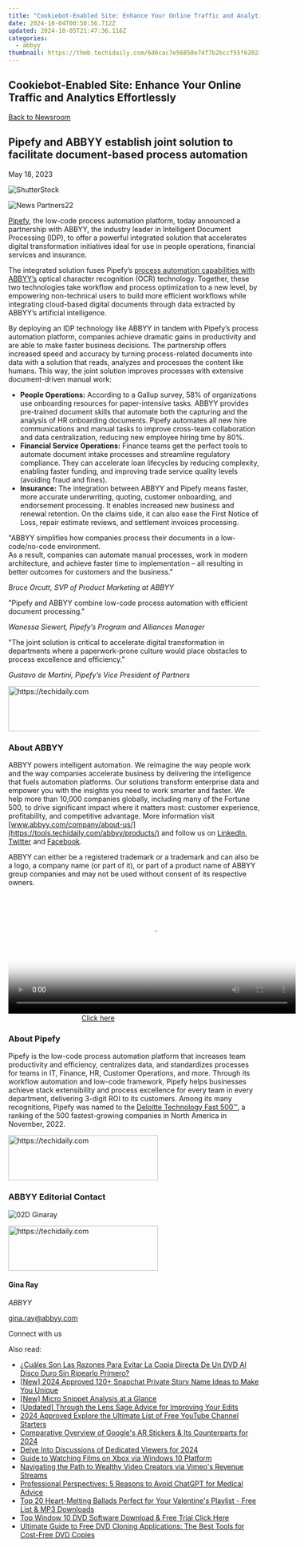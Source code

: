 ```yaml
---
title: "Cookiebot-Enabled Site: Enhance Your Online Traffic and Analytics Effortlessly"
date: 2024-10-04T00:50:56.712Z
updated: 2024-10-05T21:47:36.116Z
categories:
  - abbyy
thumbnail: https://thmb.techidaily.com/6d6cac7e56858e74f7b2bccf55f62023ebda6695ca7ede5596cad05ed3aac833.jpg
---
```


## Cookiebot-Enabled Site: Enhance Your Online Traffic and Analytics Effortlessly

[Back to Newsroom](https://tools.techidaily.com/abbyy/products/)

## Pipefy and ABBYY establish joint solution to facilitate document-based process automation

May 18, 2023

![ShutterStock](https://content.abbyy.com/-/media/project/abbyy/abbyy/branchtemplates/shutterstock_1272462163_1296-x-729.jpg?h=729&iar=0&w=1296)

![News Partners22](https://static4.abbyy.com/abbyycommedia/33843/news-partners22.jpg) 

[Pipefy](https://www.pipefy.com/), the low-code process automation platform, today announced a partnership with ABBYY, the industry leader in Intelligent Document Processing (IDP), to offer a powerful integrated solution that accelerates digital transformation initiatives ideal for use in people operations, financial services and insurance.

The integrated solution fuses Pipefy’s [process automation capabilities with ABBYY’s](https://tools.techidaily.com/abbyy/products/) optical character recognition (OCR) technology. Together, these two technologies take workflow and process optimization to a new level, by empowering non-technical users to build more efficient workflows while integrating cloud-based digital documents through data extracted by ABBYY’s artificial intelligence.

By deploying an IDP technology like ABBYY in tandem with Pipefy’s process automation platform, companies achieve dramatic gains in productivity and are able to make faster business decisions. The partnership offers increased speed and accuracy by turning process-related documents into data with a solution that reads, analyzes and processes the content like humans. This way, the joint solution improves processes with extensive document-driven manual work:

* **People Operations:** According to a Gallup survey, 58% of organizations use onboarding resources for paper-intensive tasks. ABBYY provides pre-trained document skills that automate both the capturing and the analysis of HR onboarding documents. Pipefy automates all new hire communications and manual tasks to improve cross-team collaboration and data centralization, reducing new employee hiring time by 80%.
* **Financial Service Operations:** Finance teams get the perfect tools to automate document intake processes and streamline regulatory compliance. They can accelerate loan lifecycles by reducing complexity, enabling faster funding, and improving trade service quality levels (avoiding fraud and fines).
* **Insurance:** The integration between ABBYY and Pipefy means faster, more accurate underwriting, quoting, customer onboarding, and endorsement processing. It enables increased new business and renewal retention. On the claims side, it can also ease the First Notice of Loss, repair estimate reviews, and settlement invoices processing.

"ABBYY simplifies how companies process their documents in a low-code/no-code environment.   
As a result, companies can automate manual processes, work in modern architecture, and achieve faster time to implementation – all resulting in better outcomes for customers and the business."

_Bruce Orcutt, SVP of Product Marketing at ABBYY_

"Pipefy and ABBYY combine low-code process automation with efficient document processing."

_Wanessa Siewert, Pipefy’s Program and Alliances Manager_

"The joint solution is critical to accelerate digital transformation in departments where a paperwork-prone culture would place obstacles to process excellence and efficiency."

_Gustavo de Martini, Pipefy’s Vice President of Partners_

<!-- affiliate ads begin -->
<a href="https://unicoeye.pxf.io/c/5597632/2134491/18498" target="_top" id="2134491">
  <img src="//a.impactradius-go.com/display-ad/18498-2134491" border="0" alt="https://techidaily.com" width="728" height="90"/>
</a>
<img height="0" width="0" src="https://unicoeye.pxf.io/i/5597632/2134491/18498" style="position:absolute;visibility:hidden;" border="0" />
<!-- affiliate ads end -->

### About ABBYY

ABBYY powers intelligent automation. We reimagine the way people work and the way companies accelerate business by delivering the intelligence that fuels automation platforms. Our solutions transform enterprise data and empower you with the insights you need to work smarter and faster. We help more than 10,000 companies globally, including many of the Fortune 500, to drive significant impact where it matters most: customer experience, profitability, and competitive advantage. More information visit [www.abbyy.com/company/about-us/](https://tools.techidaily.com/abbyy/products/) and follow us on [LinkedIn](https://www.linkedin.com/company/abbyy), [Twitter](https://twitter.com/ABBYY%5FSoftware) and [Facebook](https://www.facebook.com/ABBYYsoft).

ABBYY can either be a registered trademark or a trademark and can also be a logo, a company name (or part of it), or part of a product name of ABBYY group companies and may not be used without consent of its respective owners.

<!-- affiliate ads begin -->
<span id="1983446">
					<video width="576" height="240" style="cursor:pointer"
           poster="//a.impactradius-go.com/display-clicktoplayimage/1983446.png"
           onclick="if(!this.playClicked){this.play();this.setAttribute('controls',true);this.playClicked=true;}">
	   <source src="//a.impactradius-go.com/display-ad/22993-1983446">
	   <img src="//a.impactradius-go.com/display-clicktoplayimage/1983446.png" style="border: none; height: 100%; width: 100%; object-fit: contain">
	</video>
	<div style="width:360px;text-align:center"><a href="javascript:window.open(decodeURIComponent('https%3A%2F%2Fhomestyler.sjv.io%2Fc%2F5597632%2F1983446%2F22993'), '_blank');void(0);">Click here</a></div>
</span>
<img height="0" width="0" src="https://imp.pxf.io/i/5597632/1983446/22993" style="position:absolute;visibility:hidden;" border="0" />
<!-- affiliate ads end -->

### About Pipefy

Pipefy is the low-code process automation platform that increases team productivity and efficiency, centralizes data, and standardizes processes for teams in IT, Finance, HR, Customer Operations, and more. Through its workflow automation and low-code framework, Pipefy helps businesses achieve stack extensibility and process excellence for every team in every department, delivering 3-digit ROI to its customers. Among its many recognitions, Pipefy was named to the [Deloitte Technology Fast 500™](https://www.globenewswire.com/Tracker?data=L4P4CtPwtdXtpVLiV6cfqyiiRtxpBqyS2SAXp-Uu3aDCUyG3QAi5wQaOrJhTvsG9CfLh3GwDtY7OUnu6pkJh4akYx%5FcDwV9%5FPwVdssnM23XANkv74ij3fskp4E8dyyEzcEDgIMPPH1qiFcz-No4K6xVUIjdxlE1kGZJFCO7raCaNZJOFKtl32Fn9gUKPcciiT5vwVF5cuxUd4QIlmM1Klbyq3ZpqnXouCvINiDiNywZMKPOygKPBVa0fp1BTtTdIFJbcz7rdKtI-Lczo53lOfJrB7RsuEEvNTEDQ1vStbicQLWAeeJr3urPr%5FVRFgKpLVikSHwAC3Twf95EkpnYx0u5qlIo0VxCuGW6NMe-uMl-ZLsGk6sEUTDDmkrSU2P46), a ranking of the 500 fastest-growing companies in North America in November, 2022.

<!-- affiliate ads begin -->
<a href="https://aligracehair.sjv.io/c/5597632/2115946/19272" target="_top" id="2115946">
  <img src="//a.impactradius-go.com/display-ad/19272-2115946" border="0" alt="https://techidaily.com" width="300" height="90"/>
</a>
<img height="0" width="0" src="https://aligracehair.sjv.io/i/5597632/2115946/19272" style="position:absolute;visibility:hidden;" border="0" />
<!-- affiliate ads end -->

### ABBYY Editorial Contact

![02D Ginaray](https://static2.abbyy.com/abbyycommedia/23662/02d-ginaray.png)

<!-- affiliate ads begin -->
<a href="https://aligracehair.sjv.io/c/5597632/2135355/19272" target="_top" id="2135355">
  <img src="//a.impactradius-go.com/display-ad/19272-2135355" border="0" alt="https://techidaily.com" width="300" height="90"/>
</a>
<img height="0" width="0" src="https://aligracehair.sjv.io/i/5597632/2135355/19272" style="position:absolute;visibility:hidden;" border="0" />
<!-- affiliate ads end -->

#### Gina Ray

_ABBYY_

[gina.ray@abbyy.com](https://tools.techidaily.com/abbyy/products/) 

  
Connect with us

<ins class="adsbygoogle"
     style="display:block"
     data-ad-format="autorelaxed"
     data-ad-client="ca-pub-7571918770474297"
     data-ad-slot="1223367746"></ins>

<ins class="adsbygoogle"
     style="display:block"
     data-ad-client="ca-pub-7571918770474297"
     data-ad-slot="8358498916"
     data-ad-format="auto"
     data-full-width-responsive="true"></ins>

<span class="atpl-alsoreadstyle">Also read:</span>
<div><ul>
<li><a href="https://discover-brilliant.techidaily.com/cuales-son-las-razones-para-evitar-la-copia-directa-de-un-dvd-al-disco-duro-sin-ripearlo-primero/"><u>¿Cuáles Son Las Razones Para Evitar La Copia Directa De Un DVD Al Disco Duro Sin Ripearlo Primero?</u></a></li>
<li><a href="https://snapchat-videos.techidaily.com/new-2024-approved-120plus-snapchat-private-story-name-ideas-to-make-you-unique/"><u>[New] 2024 Approved 120+ Snapchat Private Story Name Ideas to Make You Unique</u></a></li>
<li><a href="https://youtube-stream.techidaily.com/new-micro-snippet-analysis-at-a-glance/"><u>[New] Micro Snippet Analysis at a Glance</u></a></li>
<li><a href="https://some-approaches.techidaily.com/updated-through-the-lens-sage-advice-for-improving-your-edits/"><u>[Updated] Through the Lens Sage Advice for Improving Your Edits</u></a></li>
<li><a href="https://youtube-sure.techidaily.com/approved-explore-the-ultimate-list-of-free-youtube-channel-starters/"><u>2024 Approved Explore the Ultimate List of Free YouTube Channel Starters</u></a></li>
<li><a href="https://vp-tips.techidaily.com/comparative-overview-of-googles-ar-stickers-and-its-counterparts-for-2024/"><u>Comparative Overview of Google's AR Stickers & Its Counterparts for 2024</u></a></li>
<li><a href="https://youtube-clips.techidaily.com/delve-into-discussions-of-dedicated-viewers-for-2024/"><u>Delve Into Discussions of Dedicated Viewers for 2024</u></a></li>
<li><a href="https://discover-brilliant.techidaily.com/guide-to-watching-films-on-xbox-via-windows-10-platform/"><u>Guide to Watching Films on Xbox via Windows 10 Platform</u></a></li>
<li><a href="https://vimeo-videos.techidaily.com/navigating-the-path-to-wealthy-video-creators-via-vimeos-revenue-streams/"><u>Navigating the Path to Wealthy Video Creators via Vimeo's Revenue Streams</u></a></li>
<li><a href="https://tech-revival.techidaily.com/professional-perspectives-5-reasons-to-avoid-chatgpt-for-medical-advice/"><u>Professional Perspectives: 5 Reasons to Avoid ChatGPT for Medical Advice</u></a></li>
<li><a href="https://discover-brilliant.techidaily.com/top-20-heart-melting-ballads-perfect-for-your-valentines-playlist-free-list-and-mp3-downloads/"><u>Top 20 Heart-Melting Ballads Perfect for Your Valentine's Playlist - Free List & MP3 Downloads</u></a></li>
<li><a href="https://discover-brilliant.techidaily.com/top-window-10-dvd-software-download-and-free-trial-click-here/"><u>Top Window 10 DVD Software Download & Free Trial Click Here</u></a></li>
<li><a href="https://discover-brilliant.techidaily.com/ultimate-guide-to-free-dvd-cloning-applications-the-best-tools-for-cost-free-dvd-copies/"><u>Ultimate Guide to Free DVD Cloning Applications: The Best Tools for Cost-Free DVD Copies</u></a></li>
</ul></div>

